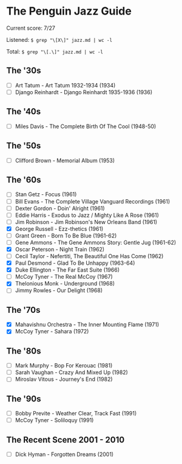 # The Penguin Jazz Guide

Current score: 7/27

Listened: `$ grep "\[X\]" jazz.md | wc -l`

Total: `$ grep "\[.\]" jazz.md | wc -l`

## The '30s

- [ ] Art Tatum - Art Tatum 1932-1934 (1934)
- [ ] Django Reinhardt - Django Reinhardt 1935-1936 (1936)

## The '40s

- [ ] Miles Davis - The Complete Birth Of The Cool (1948-50)

## The '50s

- [ ] Clifford Brown - Memorial Album (1953)

## The '60s

- [ ] Stan Getz - Focus (1961)
- [ ] Bill Evans - The Complete Village Vanguard Recordings (1961)
- [ ] Dexter Gordon - Doin' Alright (1961)
- [ ] Eddie Harris - Exodus to Jazz / Mighty Like A Rose (1961)
- [ ] Jim Robinson - Jim Robinson's New Orleans Band (1961)
- [X] George Russell - Ezz-thetics (1961)
- [ ] Grant Green - Born To Be Blue (1961-62)
- [ ] Gene Ammons - The Gene Ammons Story: Gentle Jug (1961-62)
- [X] Oscar Peterson - Night Train (1962)
- [ ] Cecil Taylor - Nefertiti, The Beautiful One Has Come (1962)
- [X] Paul Desmond - Glad To Be Unhappy (1963-64)
- [X] Duke Ellington - The Far East Suite (1966)
- [ ] McCoy Tyner - The Real McCoy (1967)
- [X] Thelonious Monk - Underground (1968)
- [ ] Jimmy Rowles - Our Delight (1968)

## The '70s

- [X] Mahavishnu Orchestra - The Inner Mounting Flame (1971)
- [X] McCoy Tyner - Sahara (1972)

## The '80s

- [ ] Mark Murphy - Bop For Kerouac (1981)
- [ ] Sarah Vaughan - Crazy And Mixed Up (1982)
- [ ] Miroslav Vitous - Journey's End (1982)

## The '90s

- [ ] Bobby Previte - Weather Clear, Track Fast (1991)
- [ ] McCoy Tyner - Soliloquy (1991)

## The Recent Scene 2001 - 2010

- [ ] Dick Hyman - Forgotten Dreams (2001)
